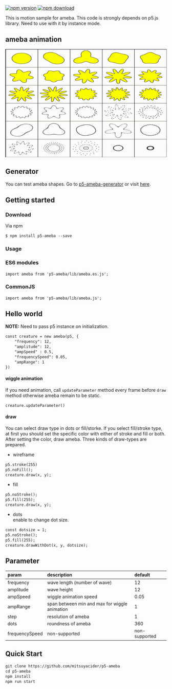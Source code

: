 [![npm version](https://badge.fury.io/js/p5-ameba.svg)](https://www.npmjs.com/package/p5-ameba)
[![npm download](https://img.shields.io/npm/dm/p5-ameba.svg?style=flat&color=blue)](https://www.npmjs.com/package/p5-ameba)

This is motion sample for ameba.
This code is strongly depends on p5.js library.
Need to use with it by instance mode.


## ameba animation
![sample](./sample.gif)

## Generator
You can test ameba shapes. Go to [p5-ameba-generator](https://github.com/mitsuyacider/p5-ameba-generator) or visit [here](https://www.openprocessing.org/sketch/674184).

## Getting started
### Download
Via npm

```
$ npm install p5-ameba --save
```

### Usage
### ES6 modules
```
import ameba from 'p5-ameba/lib/ameba.es.js';
```

### CommonJS
```
import ameba from 'p5-ameba/lib/ameba.js';
```


## Hello world
**NOTE:**
Need to pass p5 instance on initialization.
```
const creature = new ameba(p5, {
    "frequency": 12,
    "amplitude": 12,
    "ampSpeed" : 0.5,
    "frequencySpeed": 0.05,
    "ampRange": 1
})
```

#### wiggle animation
If you need animation, call `updateParameter` method every frame before `draw` method otherwise ameba remain to be static.
```
creature.updateParameter()
```
#### draw
You can select draw type in dots or fill/storke. If you select fill/stroke type, at first you should set the specific color with either of stroke and fill or both. After setting the color, draw ameba. Three kinds of draw-types are prepared.

* wireframe
```:wireframe
p5.stroke(255)
p5.noFill();
creature.draw(x, y);
```

* fill
```:fill
p5.noStroke();
p5.fill(255);
creature.draw(x, y);
```

* dots<br>
enable to change dot size.
```:dots
const dotsize = 1;
p5.noStroke();
p5.fill(255);
creature.drawWithDot(x, y, dotsize);
```

## Parameter
|param|description|default|
|:--|:--|:--|
|frequency|wave length (number of wave)|12|
|amplitude|wave height|12|
|ampSpeed|wiggle animation speed|0.05|
|ampRange|span between min and max for wiggle animation|1|
|step|resolution of ameba|1|
|dots|roundness of ameba|360|
|frequencySpeed|non-supported|non-supported|

## Quick Start 
```
git clone https://github.com/mitsuyacider/p5-ameba
cd p5-ameba
npm install
npm run start
```